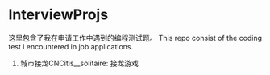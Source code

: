 # InterviewProjs

这里包含了我在申请工作中遇到的编程测试题。
This repo consist of the coding test i encountered in job applications.

1. 城市接龙CNCitis__solitaire:
接龙游戏

